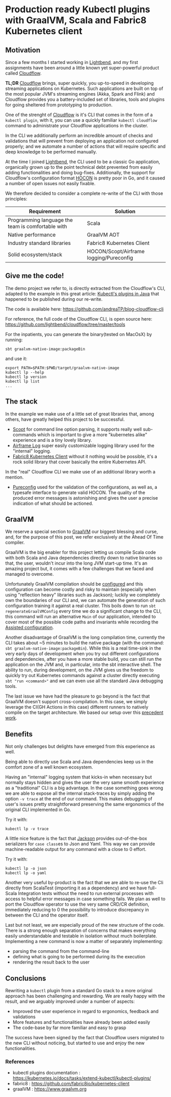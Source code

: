 # Production ready Kubectl plugins with GraalVM, Scala and Fabric8 Kubernetes client

## Motivation

Since a few months I started working in [Lightbend](https://www.lightbend.com/), and my first assignments have been around a little known yet super-powerful product called [Cloudflow](https://cloudflow.io/).

__TL;DR__ [Cloudflow](https://cloudflow.io/) brings, super quickly, you up-to-speed in developing streaming applications on Kubernetes.
Such applications are built on top of the most popular JVM's streaming engines (Akka, Spark and Flink) and Cloudflow provides you a battery-included set of libraries, tools and plugins for going sheltered from prototyping to production.

One of the strenght of [Cloudflow](https://cloudflow.io/) is it's CLI that comes in the form of a `kubectl plugin`, with it, you can use a quickly familiar `kubectl cloudflow` command to administrate your Cloudflow applications in the cluster.

In the CLI we additionally perform an incredible amount of checks and validations that will prevent from deploying an application not configured properly; and we automate a number of actions that will require specific and deep knowledge to be performed manually.

At the time I joined [Lightbend](https://www.lightbend.com/), the CLI used to be a classic Go application, organically grown up to the point technical debt prevented from easily adding functionalities and doing bug-fixes.
Additionally, the support for Cloudflow's configuration format [HOCON](https://github.com/lightbend/config) is pretty poor in Go, and it caused a number of open issues not easily fixable.

We therefore decided to consider a complete re-write of the CLI with those principles:

| Requirement | Solution |
| --- | ---|
| Programming language the team is comfortable with | Scala  |
| Native performance | GraalVM AOT |
| Industry standard libraries | Fabric8 Kubernetes Client |
| Solid ecosystem/stack | HOCON/Scopt/Airframe logging/Pureconfig |

## Give me the code!

The demo project we refer to, is directly extracted from the Cloudflow's CLI, adapted to the example in this great article: [Kubectl's plugins in Java](https://dev.to/ikwattro/write-a-kubectl-plugin-in-java-with-jbang-and-fabric8-566) that happened to be published during our re-write.

The code is available here:
https://github.com/andreaTP/blog-cloudflow-cli

For reference, the full code of the Cloudflow CLI, is open source here:
https://github.com/lightbend/cloudflow/tree/master/tools

For the inpatients, you can generate the binary(tested on MacOsX) by running:

```
sbt graalvm-native-image:packageBin
```

and use it:
```
export PATH=$PATH:$PWD/target/graalvm-native-image
kubectl lp --help
kubectl lp version
kubectl lp list
...
```

## The stack

In the example we make use of a little set of great libraries that, among others, have greatly helped this project to be successful.

 - [Scopt](https://github.com/scopt/scopt) for command line option parsing, it supports really well sub-commands which is important to give a more "kubernetes alike" experience and is a tiny lovely library.
 - [Airframe Log](https://github.com/wvlet/airframe/tree/master/airframe-log) super easily customizable logging library used for the "internal" logging.
 - [Fabric8 Kubernetes Client](https://github.com/fabric8io/kubernetes-client) without it nothing would be possible, it's a rock solid library that cover basically the entire Kubernetes API.

In the "real" Cloudflow CLI we make use of an additional library worth a mention.

 - [Pureconfig](https://pureconfig.github.io/) used for the validation of the configurations, as well as, a typesafe interface to generate valid HOCON. The quality of the produced error messages is astonishing and gives the user a precise indication of what should be actioned.

## GraalVM

We reserve a special section to [GraalVM](https://github.com/oracle/graal) our biggest blessing and curse, and, for the purpose of this post, we refer exclusively at the Ahead Of Time compiler.

GraalVM is the big enabler for this project letting us compile Scala code with both Scala and Java dependencies directly down to native binaries so that, the user, wouldn't incur into the long JVM start-up time.
It's an amazing project but, it comes with a few challenges that we faced and managed to overcome.

Unfortunately GraalVM compilation should be [configured](https://www.graalvm.org/reference-manual/native-image/BuildConfiguration/) and this configuration can become costly and risky to maintain (especially when using "reflection heavy" libraries such as Jackson); luckily we completely own the boundaries of our CLI and, we can automate the generation of such configuration training it against a real cluster.
This boils down to run `sbt regenerateGraalVMConfig` every time we do a significant change to the CLI, this command will run an alternative `Main` of our application, intended to cover most of the possible code paths and invariants while recording the [Assisted configuration](https://www.graalvm.org/reference-manual/native-image/BuildConfiguration/#assisted-configuration-of-native-image-builds).

Another disadvantage of GraalVM is the long compilation time, currently the CLI takes about ~5 minutes to build the native package (with the command: `sbt graalvm-native-image:packageBin`).
While this is a real time-sink in the very early days of development when you try out different configurations and dependencies, after you have a more stable build, you can still run the application on the JVM and, in particular, into the sbt interactive shell.
The ability to run, during development, on the JVM gives us the freedom to quickly try out Kubernetes commands against a cluster directly executing `sbt "run <command>"` and we can even use all the standard Java debugging tools.

The last issue we have had the pleasure to go beyond is the fact that GraalVM doesn't support cross-compilation.
In this case, we simply leverage the CI(GH Actions in this case) different runners to natively compile on the target architecture. We based our setup over this [precedent work](https://github.com/recursivecodes/simple-socket-fn-logger/blob/master/.github/workflows/simple-socket-fn-logger.yaml).

## Benefits

Not only challenges but delights have emerged from this experience as well.

Being able to directly use Scala and Java dependencies keep us in the comfort zone of a well known ecosystem.

Having an "internal" logging system that kicks-in when necessary but normally stays hidden and gives the user the very same smooth experience as a "traditional" CLI is a big advantage.
In the case something goes wrong we are able to expose all the internal stack-traces by simply adding the option `-v trace` at the end of our command.
This makes debugging of user's issues pretty straightforward preserving the same ergonomics of the original CLI implemented in Go.

Try it with:
```
kubectl lp -v trace
```

A little nice feature is the fact that [Jackson](https://github.com/FasterXML/jackson) provides out-of-the-box serializers for `case class`es to Json and Yaml. This way we can provide machine-readable output for any command with a close to 0 effort.

Try it with:
```
kubectl lp -o json
kubectl lp -o yaml
```

Another very useful by-product is the fact that we are able to re-use the Cli directly from ScalaTest (importing it as a dependency) and we have full-Scala Integration tests without the need to run external processes with access to helpful error messages in case something fails.
We plan as well to port the Cloudflow operator to use the very same CRD/CR definition, immediately reducing to 0 the possibility to introduce discrepancy in between the CLI and the operator itself.

Last but not least, we are especially proud of the new structure of the code.
There is a strong enough separation of concerns that makes everything easily understandable and testable in isolation without much boilerplate.
Implementing a new command is now a matter of separately implementing:

 - parsing the command from the command-line
 - defining what is going to be performed during its the execution
 - rendering the result back to the user

## Conclusions

Rewriting a `kubectl` plugin from a standard Go stack to a more original approach has been challenging and rewarding.
We are really happy with the result, and we arguably improved under a number of aspects:

 - Improved the user experience in regard to ergonomics, feedback and validations
 - More features and functionalities have already been added easily
 - The code-base by far more familiar and easy to grasp

The success have been signed by the fact that Cloudflow users migrated to the new CLI without noticing, but started to use and enjoy the new functionalities.

### References

 - kubectl plugins documentation : https://kubernetes.io/docs/tasks/extend-kubectl/kubectl-plugins/
 - fabric8 : https://github.com/fabric8io/kubernetes-client
 - graalVM : https://www.graalvm.org

